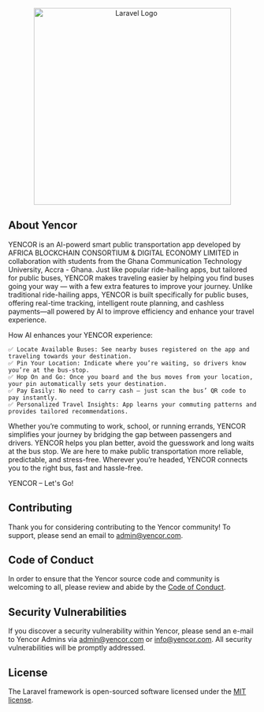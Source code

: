 <p align="center">
    <a href="https://yencor.com" target="_blank">
        <img src="https://yencor.com/assets/assets/images/logo/logo-one.png" width="400" alt="Laravel Logo">
    </a>
</p>

## About Yencor

 YENCOR is an AI-powerd smart public transportation app developed by AFRICA BLOCKCHAIN CONSORTIUM & DIGITAL ECONOMY LIMITED in collaboration with students from the Ghana Communication Technology University, Accra - Ghana. Just like popular ride-hailing apps, but tailored for public buses, YENCOR makes traveling easier by helping you find buses going your way — with a few extra features to improve your journey.
Unlike traditional ride-hailing apps, YENCOR is built specifically for public buses, offering real-time tracking, intelligent route planning, and cashless payments—all powered by AI to improve efficiency and enhance your travel experience.

How AI enhances your YENCOR experience:

    ✅ Locate Available Buses: See nearby buses registered on the app and traveling towards your destination.
    ✅ Pin Your Location: Indicate where you’re waiting, so drivers know you’re at the bus-stop.
    ✅ Hop On and Go: Once you board and the bus moves from your location, your pin automatically sets your destination.
    ✅ Pay Easily: No need to carry cash — just scan the bus’ QR code to pay instantly.
    ✅ Personalized Travel Insights: App learns your commuting patterns and provides tailored recommendations.

Whether you’re commuting to work, school, or running errands, YENCOR simplifies your journey by bridging the gap between passengers and drivers. YENCOR helps you plan better, avoid the guesswork and long waits at the bus stop. We are here to make public transportation more reliable, predictable, and stress-free.
Wherever you’re headed, YENCOR connects you to the right bus, fast and hassle-free.

YENCOR – Let's Go! 



## Contributing

Thank you for considering contributing to the Yencor community! To support, please send an email to [admin@yencor.com](mailto:admin@yencor.com).

## Code of Conduct

In order to ensure that the Yencor source code and community is welcoming to all, please review and abide by the [Code of Conduct](https://yencor.com/terms).

## Security Vulnerabilities

If you discover a security vulnerability within Yencor, please send an e-mail to Yencor Admins via [admin@yencor.com](mailto:admin@yencor.com) or [info@yencor.com](mailto:info@yencor.com). All security vulnerabilities will be promptly addressed.

## License

The Laravel framework is open-sourced software licensed under the [MIT license](https://opensource.org/licenses/MIT).
